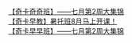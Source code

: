   
[【奇卡奇奇班】——七月第2周大集锦](http://www.dianyue.me/archives/332/8lz4r9czu349xex7/)  
[【奇卡早教】暑托班8月马上开课！](http://www.dianyue.me/archives/342/s42md6c8zsfsvj8q/)  
[【奇卡早早班】——七月第2周大集锦](http://www.dianyue.me/archives/332/eizxu493acxstrht/)